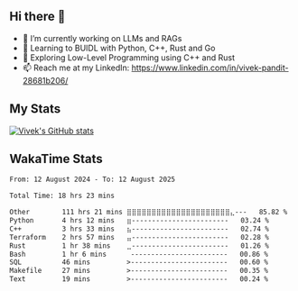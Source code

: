 ## Hi there 👋

- 🔭 I’m currently working on LLMs and RAGs
- 🌱 Learning to BUIDL with Python, C++, Rust and Go 
- 🤔 Exploring Low-Level Programming using C++ and Rust 
- 📫 Reach me at my LinkedIn: https://www.linkedin.com/in/vivek-pandit-28681b206/

## My Stats
[![Vivek's GitHub stats](https://github-readme-stats.vercel.app/api?username=ipanditi&show_icons=true&theme=dark)](https://ipanditi.github.io/)

## WakaTime Stats
<!--START_SECTION:waka-->

```txt
From: 12 August 2024 - To: 12 August 2025

Total Time: 18 hrs 23 mins

Other        111 hrs 21 mins ⣿⣿⣿⣿⣿⣿⣿⣿⣿⣿⣿⣿⣿⣿⣿⣿⣿⣿⣿⣿⣿⣄---   85.82 %
Python       4 hrs 12 mins   ⣶------------------------   03.24 %
C++          3 hrs 33 mins   ⣦------------------------   02.74 %
Terraform    2 hrs 57 mins   ⣤------------------------   02.28 %
Rust         1 hr 38 mins    ⣀------------------------   01.26 %
Bash         1 hr 6 mins      ------------------------   00.86 %
SQL          46 mins         >------------------------   00.60 %
Makefile     27 mins         >------------------------   00.35 %
Text         19 mins         >------------------------   00.24 %
```

<!--END_SECTION:waka-->


